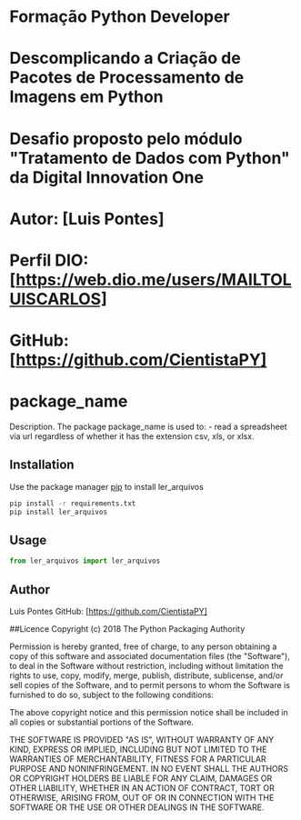# Formação Python Developer
# Descomplicando a Criação de Pacotes de Processamento de Imagens em Python
# Desafio  proposto pelo módulo "Tratamento de Dados com Python" da Digital Innovation One
# Autor: [Luis Pontes]
# Perfil DIO: [https://web.dio.me/users/MAILTOLUISCARLOS]
# GitHub: [https://github.com/CientistaPY]
# package_name

Description. 
The package package_name is used to:
	- 
read a spreadsheet via url regardless of whether it has the extension csv, xls, or xlsx.
	

## Installation

Use the package manager [pip](https://pip.pypa.io/en/stable/) to install ler_arquivos

```bash
pip install -r requirements.txt
pip install ler_arquivos
```

## Usage

```python
from ler_arquivos import ler_arquivos

```

## Author
Luis Pontes
GitHub: [https://github.com/CientistaPY]

##Licence
Copyright (c) 2018 The Python Packaging Authority

Permission is hereby granted, free of charge, to any person obtaining a copy
of this software and associated documentation files (the "Software"), to deal
in the Software without restriction, including without limitation the rights
to use, copy, modify, merge, publish, distribute, sublicense, and/or sell
copies of the Software, and to permit persons to whom the Software is
furnished to do so, subject to the following conditions:

The above copyright notice and this permission notice shall be included in all
copies or substantial portions of the Software.

THE SOFTWARE IS PROVIDED "AS IS", WITHOUT WARRANTY OF ANY KIND, EXPRESS OR
IMPLIED, INCLUDING BUT NOT LIMITED TO THE WARRANTIES OF MERCHANTABILITY,
FITNESS FOR A PARTICULAR PURPOSE AND NONINFRINGEMENT. IN NO EVENT SHALL THE
AUTHORS OR COPYRIGHT HOLDERS BE LIABLE FOR ANY CLAIM, DAMAGES OR OTHER
LIABILITY, WHETHER IN AN ACTION OF CONTRACT, TORT OR OTHERWISE, ARISING FROM,
OUT OF OR IN CONNECTION WITH THE SOFTWARE OR THE USE OR OTHER DEALINGS IN THE
SOFTWARE.